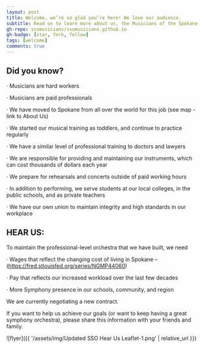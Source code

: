 ```yaml
---
layout: post
title: Welcome, we’re so glad you’re here! We love our audience.
subtitle: Read on to learn more about us, the Musicians of the Spokane Symphony.
gh-repo: ssomusicians/ssomusicians.github.io
gh-badge: [star, fork, follow]
tags: [welcome]
comments: true
---
```


## Did you know?

·      Musicians are hard workers

·      Musicians are paid professionals

·      We have moved to Spokane from all over the world for this job (see map - link to About Us)

·      We started our musical training as toddlers, and continue to practice regularly

·      We have a similar level of professional training to doctors and lawyers

·      We are responsible for providing and maintaining our instruments, which can cost thousands of dollars each year

·      We prepare for rehearsals and concerts outside of paid working hours

·      In addition to performing, we serve students at our local colleges, in the public schools, and as private teachers

·      We have our own union to maintain integrity and high standards in our workplace

 

## HEAR US: 

To maintain the professional-level orchestra that we have built, we need

·      Wages that reflect the changing cost of living in Spokane – (https://fred.stlouisfed.org/series/NGMP44060)

·      Pay that reflects our increased workload over the last few decades

·      More Symphony presence in our schools, community, and region

 

We are currently negotiating a new contract.

If you want to help us achieve our goals (or want to keep having a great symphony orchestra), please share this information with your friends and family.




![flyer]({{ '/assets/img/Updated SSO Hear Us Leaflet-1.png' | relative_url }})
